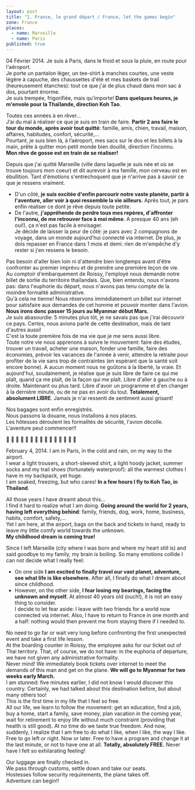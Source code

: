 ```yaml
---
layout: post
title: "1. France, le grand départ / France, let the games begin"
zone: France
places: 
  - name: Marseille
  - name: Paris
published: true
---
```


04 Février 2014. Je suis à Paris, dans le froid et sous la pluie, en route pour l'aéroport.  
Je porte un pantalon léger, un tee-shirt à manches courtes, une veste légère à capuche, des chaussettes d'été et mes baskets de trail (heureusement étanches): tout ce que j'ai de plus chaud dans mon sac à dos, pourtant énorme.  
Je suis trempée, frigorifiée, mais qu'importe! **Dans quelques heures, je m'envole pour la Thaïlande, direction Koh Tao**.

Toutes ces années à en rêver...  
J’ai du mal à réaliser ce que je suis en train de faire. **Partir 2 ans faire le tour du monde, après avoir tout quitté**: famille, amis, chien, travail, maison, affaires, habitudes, confort, sécurité,…  
Pourtant, je suis bien là, à l’aéroport, mes sacs sur le dos et les billets à la main, prête à quitter mon petit monde bien douillé, direction l’inconnu.  
**Mon rêve de gosse est en train de se réaliser!**

Depuis que j'ai quitté Marseille (ville dans laquelle je suis née et où se trouve toujours mon coeur) et dit aurevoir à ma famille, mon cerveau est en ébullition. Tant d'émotions s'entrechoquent que je n'arrive pas à savoir ce que je ressens vraiment.  
* D'un côté, **je suis excitée d'enfin parcourir notre vaste planète, partir à l'aventure, aller voir à quoi ressemble la vie ailleurs**. Après tout, je pars enfin réaliser ce dont je rêve depuis toute petite.  
* De l'autre, **j'appréhende de perdre tous mes repères, d'affronter l'inconnu, de me retrouver face à moi même**. A presque 40 ans (eh oui!), ça n'est pas facile à envisager.  
Je décide de laisser la peur de côté: je pars avec 2 compagnons de voyage, dans un monde aujourd'hui connecté via internet. De plus, je dois repasser en France dans 1 mois et demi: rien de m'empêche d'y rester si j'en ressens le besoin.

Pas besoin d'aller bien loin ni d'attendre bien longtemps avant d'être confronter au premier imprévu et de prendre une première leçon de vie.  
Au comptoir d'embarquement de Roissy, l'employé nous demande notre billet de sortie du territoire thaïlandais. Que, bien entendu, nous n'avons pas: dans l'euphorie du départ, nous n'avons pas tenu compte de la moindre formalité administrative.  
Qu'à cela ne tienne! Nous réservons immédiatement un billet sur internet pour satisfaire aux demandes de cet homme et pouvoir monter dans l'avion. **Nous irons donc passer 15 jours au Myanmar début Mars.**  
Je suis abasourdie: 5 minutes plus tôt, je ne savais pas que j'irai découvrir ce pays. Certes, nous avions parlé de cette destination, mais de tant d'autres aussi!  
C'est la toute première fois de ma vie que je me sens aussi libre.  
Toute notre vie nous apprenons à suivre le mouvement: faire des études, trouver un travail, acheter une maison, fonder une famille, faire des économies, prévoir les vacances de l'année à venir, attendre la retraite pour profiter de la vie sans trop de contraintes (en espérant que la santé soit encore bonne). A aucun moment nous ne goûtons à la liberté, la vraie. Et aujourd'hui, soudainement, je réalise que je suis libre de faire ce qui me plaît, quand ça me plaît, de la façon qui me plaît. Libre d'aller à gauche ou à droite. Maintenant ou plus tard. Libre d'avoir un programme et d'en changer à la dernière minute, ou de ne pas en avoir du tout. **Totalement, absolument LIBRE**. Jamais je n'ai ressenti de sentiment aussi grisant!

Nos bagages sont enfin enregistrés.  
Nous passons la douane, nous installons à nos places.  
Les hôtesses déroulent les formalités de sécurité, l'avion décolle.  
L'aventure peut commencer!!


:large_orange_diamond: :large_orange_diamond: :large_orange_diamond: :large_orange_diamond: :large_orange_diamond: :large_orange_diamond: :large_orange_diamond: :large_orange_diamond: :large_orange_diamond: :large_orange_diamond: :large_orange_diamond: :large_orange_diamond: :large_orange_diamond: :large_orange_diamond: :large_orange_diamond:


February 4, 2014. I am in Paris, in the cold and rain, on my way to the airport.  
I wear a light trousers, a short-sleeved shirt, a light hoody jacket, summer socks and my trail shoes (fortunately waterproof): all the warmest clothes I have in my backpack, yet huge.  
I am soaked, freezing, but who cares! **In a few hours I fly to Koh Tao, in Thailand**.

All those years I have dreamt about this...  
I find it hard to realize what I am doing. **Going around the world for 2 years, having left everything behind**: family, friends, dog, work, home, business, habits, comfort, safety,...  
Yet I am here, at the airport, bags on the back and tickets in hand, ready to leave my little comfy world towards the unknown.  
**My childhood dream is coming true!**

Since I left Marseille (city where I was born and where my heart still is) and said goodbye to my family, my brain is boiling. So many emotions collide I can not decide what I really feel:  
* On one side **I am excited to finally travel our vast planet, adventure, see what life is like elsewhere.** After all, I finally do what I dream about since childhood.  
* However, on the other side, **I fear losing my bearings, facing the unknown and myself.** At almost 40 years old (ouch!), it is not an easy thing to consider.  
I decide to let fear aside: I leave with two friends for a world now connected via internet. Also, I have to return to France in one month and a half: nothing would then prevent me from staying there if I needed to.

No need to go far or wait very long before confronting the first unexpected event and take a first life lesson.  
At the boarding counter in Roissy, the employee asks for our ticket out of Thai territory. That, of course, we do not have: in the euphoria of departure, we have not given any administrative formality.  
Never mind! We immediately book tickets over internet to meet the demands of this man and get on the plane. **We will go to Myanmar for two weeks early March.**  
I am stunned: five minutes earlier, I did not know I would discover this country. Certainly, we had talked about this destination before, but about many others too!  
This is the first time in my life that I feel so free.  
All our life, we ​​learn to follow the movement: get an education, find a job, buy a home, start a family, save money, plan vacation in the coming year, wait for retirement to enjoy life without much constraint (providing that health is still good). At no time do we taste true freedom. And now, suddenly, I realize that I am free to do what I like, when I like, the way I like. Free to go left or right. Now or later. Free to have a program and change it at the last minute, or not to have one at all. **Totally, absolutely FREE.** Never have I felt so exhilarating feeling!  

Our luggage are finally checked in.  
We pass through customs, settle down and take our seats.  
Hostesses follow security requirements, the plane takes off.  
Adventure can begin!!
